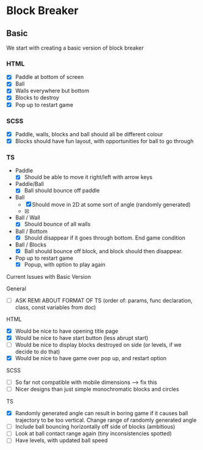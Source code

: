 # Block Breaker

## Basic

We start with creating a basic version of block breaker

### HTML

-   [x] Paddle at bottom of screen
-   [x] Ball
-   [x] Walls everywhere but bottom
-   [x] Blocks to destroy
-   [x] Pop up to restart game

### SCSS

-   [x] Paddle, walls, blocks and ball should all be different colour
-   [x] Blocks should have fun layout, with opportunities for ball to go through

### TS

-   Paddle
    -   [x] Should be able to move it right/left with arrow keys
-   Paddle/Ball
    -   [x] Ball should bounce off paddle
-   Ball
    -   [x] Should move in 2D at some sort of angle (randomly generated)
    -   [x]
-   Ball / Wall
    -   [x] Should bounce of all walls
-   Ball / Bottom
    -   [x] Should disappear if it goes through bottom. End game condition
-   Ball / Blocks
    -   [x] Ball should bounce off block, and block should then disappear.
-   Pop up to restart game
    -   [x] Popup, with option to play again

Current Issues with Basic Version

General

-   [ ] ASK REMI ABOUT FORMAT OF TS (order of:
        params, func declaration, class, const variables from doc)

HTML

-   [x] Would be nice to have opening title page
-   [x] Would be nice to have start button (less abrupt start)
-   [ ] Would be nice to display blocks destroyed on side (or levels, if we decide to do that)
-   [x] Would be nice to have game over pop up, and restart option

SCSS

-   [ ] So far not compatible with mobile dimensions --> fix this
-   [ ] Nicer designs than just simple monochromatic blocks and circles

TS

-   [x] Randomly generated angle can result in boring game if it causes ball trajectory to be too vertical. Change range of randomly generated angle
-   [ ] Include ball bouncing horizontally off side of blocks (ambitious)
-   [ ] Look at ball contact range again (tiny inconsistencies spotted)
-   [ ] Have levels, with updated ball speed
